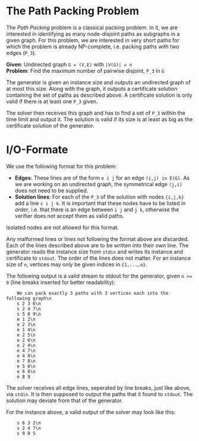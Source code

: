 # The Path Packing Problem
The *Path Packing* problem is a classical packing problem. In it, we are
interested in identifying as many node-disjoint paths as subgraphs in a given
graph. For this problem, we are interested in very short paths for which the
problem is already NP-complete, i.e. packing paths with two edges (`P_3`).

**Given**: Undirected graph `G = (V,E)` with `|V(G)| = n`  
**Problem**: Find the maximum number of pairwise disjoint, `P_3` in `G`

The generator is given an instance size and outputs an undirected graph of at
most this size. Along with the graph, it outputs a certificate solution
containing the set of paths as described above. A certificate solution is only
valid if there is at least one `P_3` given.

The solver then receives this graph and has to find a set of `P_3` within the
time limit and output it. The solution is valid if its size is at least as big
as the certificate solution of the generator.

# I/O-Formate
We use the following format for this problem:
* **Edges**: These lines are of the form `e i j`
    for an edge `(i,j) in E(G)`. As we are working on an undirected graph, 
    the symmetrical edge `(j,i)` does not need to be supplied.
* **Solution lines**: For each of the `P_3` of the solution with nodes
  `{i,j,k}` add a line `s i j k`. It is important that these nodes
  have to be listed *in order*, i.e. that there is an edge between 
  `i j` and `j k`, otherwise the verifier does not accept them as valid paths.

Isolated nodes are not allowed for this format.

Any malformed lines or lines not following the format above are discarded.
Each of the lines described above are to be written into their own line.
The generator reads the instance size from `stdin` and writes its instance 
and certificate to `stdout`. The order of the lines does not matter. For an
instance size of `n`, vertices may only be given indices in `{1,...,n}`.

The following output is a valid stream to stdout for the generator, given 
`n >= 9` (line breaks inserted for better readability):
```
    We can pack exactly 3 paths with 3 vertices each into the following graph\n
    s 2 3 6\n
    s 2 4 7\n
    s 5 8 9\n
    e 1 2\n
    e 2 3\n
    e 1 4\n
    e 2 5\n
    e 2 6\n
    e 2 4\n
    e 4 7\n
    e 4 8\n
    e 7 8\n
    e 5 8\n
    e 6 8\n
    e 8 9
```

The solver receives all edge lines, seperated by line breaks, just like above,
via `stdin`. It is then supposed to output the paths that it found to
`stdout`. The solution may deviate from that of the generator.

For the instance above, a valid output of the solver may look like this:
```
    s 6 3 2\n
    s 2 4 7\n
    s 9 8 5
```
